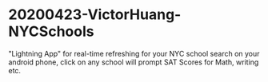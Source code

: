 # 20200423-VictorHuang-NYCSchools
"Lightning App" for real-time refreshing  for your NYC school search on your android phone, click on any school will prompt SAT Scores for Math, writing etc.

